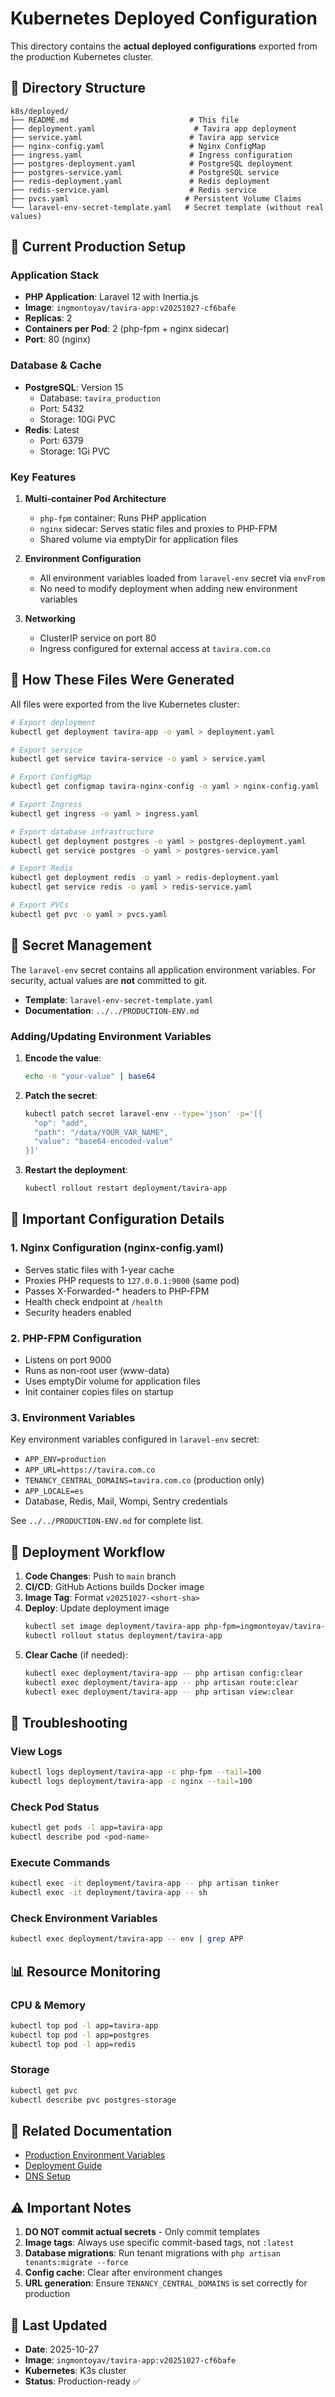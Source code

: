 # Kubernetes Deployed Configuration

This directory contains the **actual deployed configurations** exported from the production Kubernetes cluster.

## 📁 Directory Structure

```
k8s/deployed/
├── README.md                           # This file
├── deployment.yaml                      # Tavira app deployment
├── service.yaml                        # Tavira app service
├── nginx-config.yaml                   # Nginx ConfigMap
├── ingress.yaml                        # Ingress configuration
├── postgres-deployment.yaml            # PostgreSQL deployment
├── postgres-service.yaml               # PostgreSQL service
├── redis-deployment.yaml               # Redis deployment
├── redis-service.yaml                  # Redis service
├── pvcs.yaml                          # Persistent Volume Claims
└── laravel-env-secret-template.yaml   # Secret template (without real values)
```

## 🚀 Current Production Setup

### Application Stack

- **PHP Application**: Laravel 12 with Inertia.js
- **Image**: `ingmontoyav/tavira-app:v20251027-cf6bafe`
- **Replicas**: 2
- **Containers per Pod**: 2 (php-fpm + nginx sidecar)
- **Port**: 80 (nginx)

### Database & Cache

- **PostgreSQL**: Version 15
  - Database: `tavira_production`
  - Port: 5432
  - Storage: 10Gi PVC
- **Redis**: Latest
  - Port: 6379
  - Storage: 1Gi PVC

### Key Features

1. **Multi-container Pod Architecture**
   - `php-fpm` container: Runs PHP application
   - `nginx` sidecar: Serves static files and proxies to PHP-FPM
   - Shared volume via emptyDir for application files

2. **Environment Configuration**
   - All environment variables loaded from `laravel-env` secret via `envFrom`
   - No need to modify deployment when adding new environment variables

3. **Networking**
   - ClusterIP service on port 80
   - Ingress configured for external access at `tavira.com.co`

## 🔧 How These Files Were Generated

All files were exported from the live Kubernetes cluster:

```bash
# Export deployment
kubectl get deployment tavira-app -o yaml > deployment.yaml

# Export service
kubectl get service tavira-service -o yaml > service.yaml

# Export ConfigMap
kubectl get configmap tavira-nginx-config -o yaml > nginx-config.yaml

# Export Ingress
kubectl get ingress -o yaml > ingress.yaml

# Export database infrastructure
kubectl get deployment postgres -o yaml > postgres-deployment.yaml
kubectl get service postgres -o yaml > postgres-service.yaml

# Export Redis
kubectl get deployment redis -o yaml > redis-deployment.yaml
kubectl get service redis -o yaml > redis-service.yaml

# Export PVCs
kubectl get pvc -o yaml > pvcs.yaml
```

## 🔐 Secret Management

The `laravel-env` secret contains all application environment variables. For security, actual values are **not** committed to git.

- **Template**: `laravel-env-secret-template.yaml`
- **Documentation**: `../../PRODUCTION-ENV.md`

### Adding/Updating Environment Variables

1. **Encode the value**:
   ```bash
   echo -n "your-value" | base64
   ```

2. **Patch the secret**:
   ```bash
   kubectl patch secret laravel-env --type='json' -p='[{
     "op": "add",
     "path": "/data/YOUR_VAR_NAME",
     "value": "base64-encoded-value"
   }]'
   ```

3. **Restart the deployment**:
   ```bash
   kubectl rollout restart deployment/tavira-app
   ```

## 📝 Important Configuration Details

### 1. Nginx Configuration (nginx-config.yaml)

- Serves static files with 1-year cache
- Proxies PHP requests to `127.0.0.1:9000` (same pod)
- Passes X-Forwarded-* headers to PHP-FPM
- Health check endpoint at `/health`
- Security headers enabled

### 2. PHP-FPM Configuration

- Listens on port 9000
- Runs as non-root user (www-data)
- Uses emptyDir volume for application files
- Init container copies files on startup

### 3. Environment Variables

Key environment variables configured in `laravel-env` secret:

- `APP_ENV=production`
- `APP_URL=https://tavira.com.co`
- `TENANCY_CENTRAL_DOMAINS=tavira.com.co` (production only)
- `APP_LOCALE=es`
- Database, Redis, Mail, Wompi, Sentry credentials

See `../../PRODUCTION-ENV.md` for complete list.

## 🔄 Deployment Workflow

1. **Code Changes**: Push to `main` branch
2. **CI/CD**: GitHub Actions builds Docker image
3. **Image Tag**: Format `v20251027-<short-sha>`
4. **Deploy**: Update deployment image
   ```bash
   kubectl set image deployment/tavira-app php-fpm=ingmontoyav/tavira-app:v20251027-<sha>
   kubectl rollout status deployment/tavira-app
   ```
5. **Clear Cache** (if needed):
   ```bash
   kubectl exec deployment/tavira-app -- php artisan config:clear
   kubectl exec deployment/tavira-app -- php artisan route:clear
   kubectl exec deployment/tavira-app -- php artisan view:clear
   ```

## 🐛 Troubleshooting

### View Logs
```bash
kubectl logs deployment/tavira-app -c php-fpm --tail=100
kubectl logs deployment/tavira-app -c nginx --tail=100
```

### Check Pod Status
```bash
kubectl get pods -l app=tavira-app
kubectl describe pod <pod-name>
```

### Execute Commands
```bash
kubectl exec -it deployment/tavira-app -- php artisan tinker
kubectl exec -it deployment/tavira-app -- sh
```

### Check Environment Variables
```bash
kubectl exec deployment/tavira-app -- env | grep APP
```

## 📊 Resource Monitoring

### CPU & Memory
```bash
kubectl top pod -l app=tavira-app
kubectl top pod -l app=postgres
kubectl top pod -l app=redis
```

### Storage
```bash
kubectl get pvc
kubectl describe pvc postgres-storage
```

## 🔗 Related Documentation

- [Production Environment Variables](../../PRODUCTION-ENV.md)
- [Deployment Guide](../../DEPLOYMENT.md)
- [DNS Setup](../../DNS-SETUP.md)

## ⚠️ Important Notes

1. **DO NOT commit actual secrets** - Only commit templates
2. **Image tags**: Always use specific commit-based tags, not `:latest`
3. **Database migrations**: Run tenant migrations with `php artisan tenants:migrate --force`
4. **Config cache**: Clear after environment changes
5. **URL generation**: Ensure `TENANCY_CENTRAL_DOMAINS` is set correctly for production

## 📅 Last Updated

- **Date**: 2025-10-27
- **Image**: `ingmontoyav/tavira-app:v20251027-cf6bafe`
- **Kubernetes**: K3s cluster
- **Status**: Production-ready ✅
